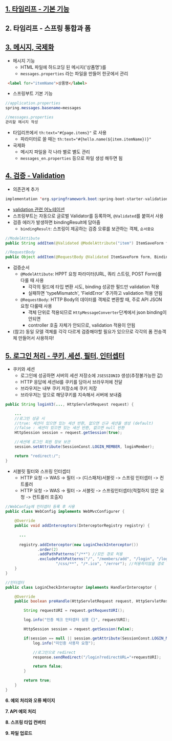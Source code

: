 ## [1. 타임리프 - 기본 기능](https://github.com/beeguriri/Selfstudy_Springboot/tree/main/mvc2/thymeleaf-basic)

## 2. 타임리프 - 스프링 통합과 폼

## [3. 메시지, 국제화](https://github.com/beeguriri/Selfstudy_Springboot/tree/main/mvc2/message)
- 메시지 기능
  - HTML 파일에 하드코딩 된 메시지('상품명')를 
  - `messages.properties` 라는 파일을 만들어 한곳에서 관리
```html
 <label for="itemName">상품명</label>
```
- 스프링부트 기본 기능
```java
//application.properties
spring.messages.basename=messages

//messages.properties 
관리할 메시지 작성
```
- 타임리프에서 `th:text="#{page.items}"` 로 사용
  - 파라미터로 쓸 때는 `th:text="#{hello.name(${item.itemName})}"`
- 국제화
  - 메시지 파일을 각 나라 별로 별도 관리
  - `messages_en.properties` 등으로 파일 생성 해두면 됨

## [4. 검증 - Validation](https://github.com/beeguriri/Selfstudy_Springboot/tree/main/mvc2/validation)
- 의존관계 추가
```java
implementation 'org.springframework.boot:spring-boot-starter-validation'
```
- [validation 관련 어노테이션](https://docs.jboss.org/hibernate/validator/6.2/reference/en-US/html_single/#validator-defineconstraints-spec)
- 스프링부트는 자동으로 글로벌 Validator를 등록하며, `@Validated`를 붙여서 사용
- 검증 에러가 발생하면 bindingResult에 담아줌
  - `bindingResult`: 스프링이 제공하는 검증 오류를 보관하는 객체, `순서중요`
```java
//ModelAttibute
public String addItem(@Validated @ModelAttribute("item") ItemSaveForm form, BindingResult bindingResult, ...

//RequestBody
public Object addItem(@RequestBody @Validated ItemSaveForm form, BindingResult bindingResult){ ...
```
- 검증순서
  - `@ModelAttibute`: HPPT 요청 파라미터(URL, 쿼리 스트링, POST Form)를 다룰 때 사용
    - 각각의 필드에 타입 변환 시도, binding 성공한 필드만 validation 적용
    - 실패하면 'typeMismatch', 'FieldError' 추가하고 validation 적용 안됨
  - `@RequestBody`: HTTP Body의 데이터를 객체로 변환할 때, 주로 API JSON 요청 다룰때 사용
    - 객체 단위로 적용되므로 `HttpMessageConverter`단계에서 json binding이 안되면 
    - controller 호출 자체가 안되므로, validation 적용이 안됨
- (참고) 동일 모델 객체를 각각 다르게 검증해야할 필요가 있으므로 각각의 폼 전송객체 만들어서 사용하자!

## [5. 로그인 처리 - 쿠키, 세션, 필터, 인터셉터](https://github.com/beeguriri/Selfstudy_Springboot/tree/main/mvc2/login)
- 쿠키와 세션
  - 로그인에 성공하면 서버의 세션 저장소에 `JSESSIONID` 생성(추정불가능한 값)
  - HTTP 응답에 세션Id를 쿠키를 담아서 브라우저에 전달
  - 브라우저는 내부 쿠키 저장소에 쿠키 저장
  - 브라우저는 앞으로 해당쿠키를 지속해서 서버에 보내줌
```java
public String loginV3(..., HttpServletRequest request) {

    ...
    //로그인 성공 시
    //true: 세션이 있으면 있는 세션 반환, 없으면 신규 세션을 생성 (default)
    //false : 세션이 있으면 있는 세션 반환, 없으면 null 반환
    HttpSession session = request.getSession(true);

    //세션에 로그인 회원 정보 보관
    session.setAttribute(SessionConst.LOGIN_MEMBER, loginMember);

    return "redirect:/";
}
```
- 서블릿 필터와 스프링 인터셉터
  - HTTP 요청 -> WAS -> 필터 -> (디스패처)서블릿 -> 스프링 인터셉터 -> 컨트롤러
  - HTTP 요청 -> WAS -> 필터 -> 서블릿 -> 스프링인터셉터(적절하지 않은 요청 -> 컨트롤러 호출X)
```java
//WebConfig에 인터셉터 등록 후 사용
public class WebConfig implements WebMvcConfigurer {
    
    @Override
    public void addInterceptors(InterceptorRegistry registry) {
      
      ...
      
      registry.addInterceptor(new LoginCheckInterceptor())
              .order(2)
              .addPathPatterns("/**") //모든 경로 허용
              .excludePathPatterns("/", "/members/add", "/login", "/logout",
                      "/css/**", "/*.ico", "/error"); //허용하지않을 경로
    }
}

//인터셉터
public class LoginCheckInterceptor implements HandlerInterceptor {

    @Override
    public boolean preHandle(HttpServletRequest request, HttpServletResponse response, Object handler) throws Exception {

        String requestURI = request.getRequestURI();

        log.info("인증 체크 인터셉터 실행 {}", requestURI);

        HttpSession session = request.getSession(false);

        if(session == null || session.getAttribute(SessionConst.LOGIN_MEMBER)==null) {
            log.info("미인증 사용자 요청");

            //로그인으로 redirect
            response.sendRedirect("/login?redirectURL="+requestURI);

            return false;
        }

        return true;
    }
}
```


**6. 예외 처리와 오류 페이지**

**7. API 예외 처리**

**8. 스프링 타입 컨버터**

**9. 파일 업로드**

